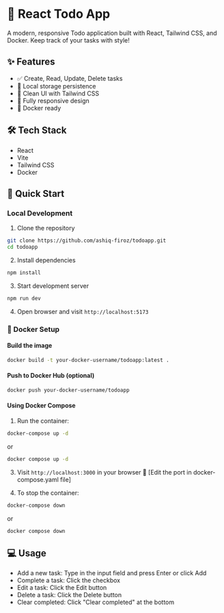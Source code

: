 # 📝 React Todo App

A modern, responsive Todo application built with React, Tailwind CSS, and Docker. Keep track of your tasks with style! 

## ✨ Features

- ✅ Create, Read, Update, Delete tasks
- 💾 Local storage persistence
- 🎨 Clean UI with Tailwind CSS
- 📱 Fully responsive design
- 🐳 Docker ready

## 🛠️ Tech Stack

- React
- Vite
- Tailwind CSS
- Docker

## 🚀 Quick Start

### Local Development

1. Clone the repository
```bash
git clone https://github.com/ashiq-firoz/todoapp.git
cd todoapp
```

2. Install dependencies
```bash
npm install
```

3. Start development server
```bash
npm run dev
```

4. Open browser and visit `http://localhost:5173`

### 🐳 Docker Setup

#### Build the image
```bash
docker build -t your-docker-username/todoapp:latest .
```

#### Push to Docker Hub (optional)
```bash
docker push your-docker-username/todoapp
```

#### Using Docker Compose

1. Run the container:
```bash
docker-compose up -d
```
or 
```bash
docker compose up -d
```

3. Visit `http://localhost:3000` in your browser 🎉  [Edit the port in docker-compose.yaml file]

4. To stop the container:
```bash
docker-compose down
```
or
```bash
docker compose down
```

## 💻 Usage

- Add a new task: Type in the input field and press Enter or click Add
- Complete a task: Click the checkbox
- Edit a task: Click the Edit button
- Delete a task: Click the Delete button
- Clear completed: Click "Clear completed" at the bottom

